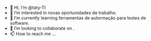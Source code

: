 - 👋 Hi, I’m @taty-TI
- 👀 I’m interested in  novas oportunidades de trabalho.
- 🌱 I’m currently learning  ferramentas de autormação para testes de software.
- 💞️ I’m looking to collaborate on .
- 📫 How to reach me ...

<!---
taty-TI/taty-TI is a ✨ special ✨ repository because its `README.md` (this file) appears on your GitHub profile.
You can click the Preview link to take a look at your changes.
--->
